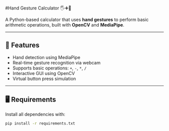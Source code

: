 #Hand Gesture Calculator 🖐➕🟰

A Python-based calculator that uses **hand gestures** to perform basic arithmetic operations, built with **OpenCV** and **MediaPipe**.

---

## 📸 Features

- Hand detection using MediaPipe
- Real-time gesture recognition via webcam
- Supports basic operations: `+`, `-`, `*`, `/`
- Interactive GUI using OpenCV
- Virtual button press simulation

---

## 🖥️ Requirements

Install all dependencies with:

```bash
pip install -r requirements.txt

